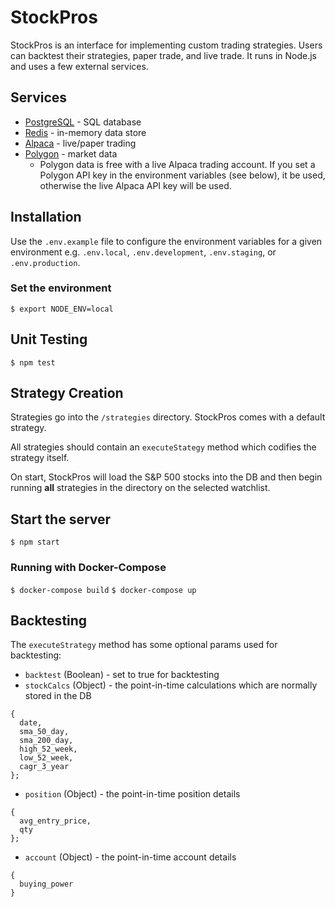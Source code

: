 # StockPros

StockPros is an interface for implementing custom trading strategies. Users can backtest their strategies, paper trade, and live trade. It runs in Node.js and uses a few external services.

## Services

- [PostgreSQL](https://postgresql.org) - SQL database
- [Redis](https://redis.io) - in-memory data store
- [Alpaca](https://alpaca.markets) - live/paper trading
- [Polygon](https://polygon.io) - market data
  - Polygon data is free with a live Alpaca trading account. If you set a Polygon API key in the environment variables (see below), it be used, otherwise the live Alpaca API key will be used.

## Installation

Use the `.env.example` file to configure the environment variables for a given environment e.g. `.env.local`, `.env.development`, `.env.staging`, or `.env.production`.

### Set the environment

`$ export NODE_ENV=local`

## Unit Testing

`$ npm test`

## Strategy Creation

Strategies go into the `/strategies` directory. StockPros comes with a default strategy.

All strategies should contain an `executeStategy` method which codifies the strategy itself.

On start, StockPros will load the S&P 500 stocks into the DB and then begin running **all** strategies in the directory on the selected watchlist.

## Start the server

`$ npm start`

### Running with Docker-Compose

`$ docker-compose build`
`$ docker-compose up`

## Backtesting

The `executeStrategy` method has some optional params used for backtesting:

- `backtest` (Boolean) - set to true for backtesting
- `stockCalcs` (Object) - the point-in-time calculations which are normally stored in the DB

```
{
  date,
  sma_50_day,
  sma_200_day,
  high_52_week,
  low_52_week,
  cagr_3_year
};
```

- `position` (Object) - the point-in-time position details

```
{
  avg_entry_price,
  qty
};
```

- `account` (Object) - the point-in-time account details

```
{
  buying_power
}
```

